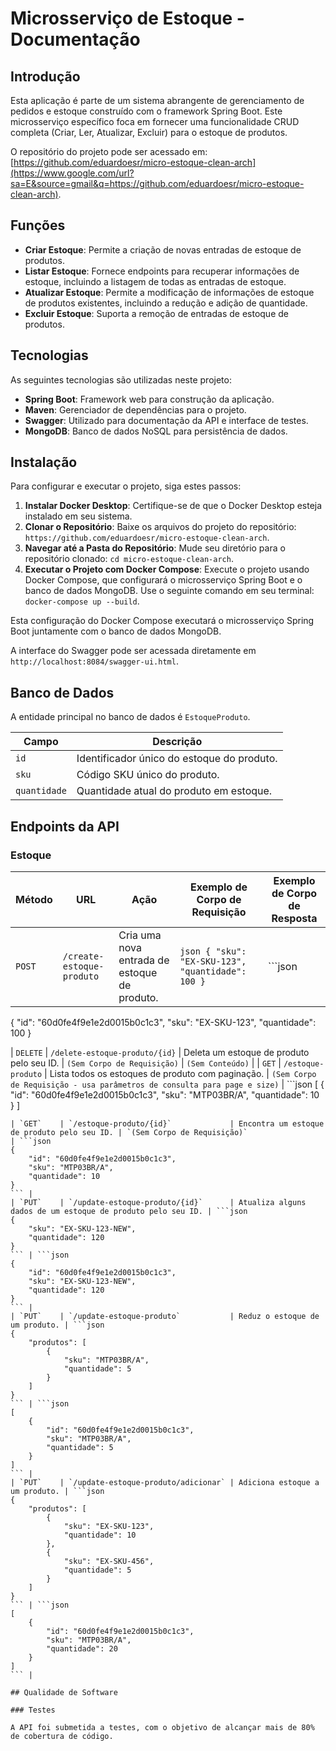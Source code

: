 # Microsserviço de Estoque - Documentação

## Introdução

Esta aplicação é parte de um sistema abrangente de gerenciamento de pedidos e estoque construído com o framework Spring Boot. Este microsserviço específico foca em fornecer uma funcionalidade CRUD completa (Criar, Ler, Atualizar, Excluir) para o estoque de produtos.

O repositório do projeto pode ser acessado em: [https://github.com/eduardoesr/micro-estoque-clean-arch](https://www.google.com/url?sa=E&source=gmail&q=https://github.com/eduardoesr/micro-estoque-clean-arch).

## Funções

* **Criar Estoque**: Permite a criação de novas entradas de estoque de produtos.
* **Listar Estoque**: Fornece endpoints para recuperar informações de estoque, incluindo a listagem de todas as entradas de estoque.
* **Atualizar Estoque**: Permite a modificação de informações de estoque de produtos existentes, incluindo a redução e adição de quantidade.
* **Excluir Estoque**: Suporta a remoção de entradas de estoque de produtos.

## Tecnologias

As seguintes tecnologias são utilizadas neste projeto:

* **Spring Boot**: Framework web para construção da aplicação.
* **Maven**: Gerenciador de dependências para o projeto.
* **Swagger**: Utilizado para documentação da API e interface de testes.
* **MongoDB**: Banco de dados NoSQL para persistência de dados.

## Instalação

Para configurar e executar o projeto, siga estes passos:

1.  **Instalar Docker Desktop**: Certifique-se de que o Docker Desktop esteja instalado em seu sistema.
2.  **Clonar o Repositório**: Baixe os arquivos do projeto do repositório: `https://github.com/eduardoesr/micro-estoque-clean-arch`.
3.  **Navegar até a Pasta do Repositório**: Mude seu diretório para o repositório clonado: `cd micro-estoque-clean-arch`.
4.  **Executar o Projeto com Docker Compose**: Execute o projeto usando Docker Compose, que configurará o microsserviço Spring Boot e o banco de dados MongoDB. Use o seguinte comando em seu terminal: `docker-compose up --build`.

Esta configuração do Docker Compose executará o microsserviço Spring Boot juntamente com o banco de dados MongoDB.

A interface do Swagger pode ser acessada diretamente em `http://localhost:8084/swagger-ui.html`.

## Banco de Dados

A entidade principal no banco de dados é `EstoqueProduto`.

| Campo      | Descrição                                  |
|------------|--------------------------------------------|
| `id`       | Identificador único do estoque do produto. |
| `sku`      | Código SKU único do produto.               |
| `quantidade` | Quantidade atual do produto em estoque.    |

## Endpoints da API

### Estoque

| Método | URL                                 | Ação                                               | Exemplo de Corpo de Requisição                                                                                                                                                                                                                                                                                                                                                                                             | Exemplo de Corpo de Resposta                                                                                                                                                                                                                                                                                                                                                                                                                                                                                                                                                                                                                                                                                                                                                                                                                                                                            |
|--------|-------------------------------------|----------------------------------------------------|------------------------------------------------------------------------------------------------------------------------------------------------------------------------------------------------------------------------------------------------------------------------------------------------------------------------------------------------------------------------------------------------------------------|-----------------------------------------------------------------------------------------------------------------------------------------------------------------------------------------------------------------------------------------------------------------------------------------------------------------------------------------------------------------------------------------------------------------------------------------------------------------------------------------------------------------------------------------------------------------------------------------------------------------------------------------------------------------------------------------------------------------------------------------------------------------------------------------------------------------------------------------------------------------------------------------------|
| `POST`   | `/create-estoque-produto`           | Cria uma nova entrada de estoque de produto. | ` json { "sku": "EX-SKU-123", "quantidade": 100 }  ` | \`\`\`json
{
"id": "60d0fe4f9e1e2d0015b0c1c3",
"sku": "EX-SKU-123",
"quantidade": 100
}

| `DELETE` | `/delete-estoque-produto/{id}`      | Deleta um estoque de produto pelo seu ID. | `(Sem Corpo de Requisição)`  | `(Sem Conteúdo)`                                                                                                                                                                                                                                                                                                                                                                                                                                                                                                                                                                                                                                                                                                                                                                                                                                                                            |
| `GET`    | `/estoque-produto`                  | Lista todos os estoques de produto com paginação. | `(Sem Corpo de Requisição - usa parâmetros de consulta para page e size)`                                                                                                                                                                                                                                                                                                                                                       | ```json
[
    {
        "id": "60d0fe4f9e1e2d0015b0c1c3",
        "sku": "MTP03BR/A",
        "quantidade": 10
    }
]
``` |
| `GET`    | `/estoque-produto/{id}`             | Encontra um estoque de produto pelo seu ID. | `(Sem Corpo de Requisição)`                                                                                                                                                                                                                                                                                                                                                                                      | ```json
{
    "id": "60d0fe4f9e1e2d0015b0c1c3",
    "sku": "MTP03BR/A",
    "quantidade": 10
}
``` |
| `PUT`    | `/update-estoque-produto/{id}`      | Atualiza alguns dados de um estoque de produto pelo seu ID. | ```json
{
    "sku": "EX-SKU-123-NEW",
    "quantidade": 120
}
``` | ```json
{
    "id": "60d0fe4f9e1e2d0015b0c1c3",
    "sku": "EX-SKU-123-NEW",
    "quantidade": 120
}
``` |
| `PUT`    | `/update-estoque-produto`           | Reduz o estoque de um produto. | ```json
{
    "produtos": [
        {
            "sku": "MTP03BR/A",
            "quantidade": 5
        }
    ]
}
``` | ```json
[
    {
        "id": "60d0fe4f9e1e2d0015b0c1c3",
        "sku": "MTP03BR/A",
        "quantidade": 5
    }
]
``` |
| `PUT`    | `/update-estoque-produto/adicionar` | Adiciona estoque a um produto. | ```json
{
    "produtos": [
        {
            "sku": "EX-SKU-123",
            "quantidade": 10
        },
        {
            "sku": "EX-SKU-456",
            "quantidade": 5
        }
    ]
}
``` | ```json
[
    {
        "id": "60d0fe4f9e1e2d0015b0c1c3",
        "sku": "MTP03BR/A",
        "quantidade": 20
    }
]
``` |

## Qualidade de Software

### Testes

A API foi submetida a testes, com o objetivo de alcançar mais de 80% de cobertura de código.
